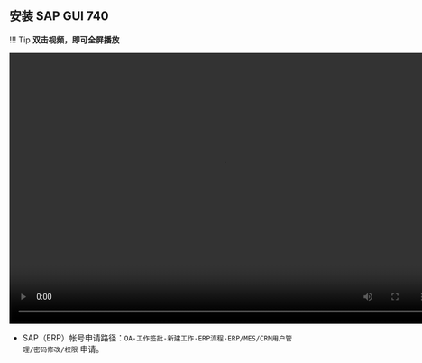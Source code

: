 ## 安装 SAP GUI 740 
!!! Tip
    **双击视频，即可全屏播放**

<video width="756" height="480" controls>
 <source src="../../avi/SAP_GUI_740安装.mp4" type="video/mp4"/>
 <embed src="../../avi/SAP_GUI_740安装.mp4" type="application/x-shockwave-flash" width="980" height="570" allowscriptaccess="always" allowfullscreen="true" autoplay="false"></embed>
<!--IE 8 - add 25-30 pixels to vid height to allow QT player controls--> 
</video>

- SAP（ERP）帐号申请路径：`OA-工作签批-新建工作-ERP流程-ERP/MES/CRM用户管理/密码修改/权限` 申请。